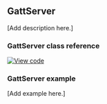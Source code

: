 ## GattServer

[Add description here.]

### GattServer class reference

[![View code](https://www.mbed.com/embed/?type=library)](http://os.mbed.com/docs/v5.8/mbed-os-api-doxy/class_gatt_server.html)

### GattServer example

[Add example here.]
